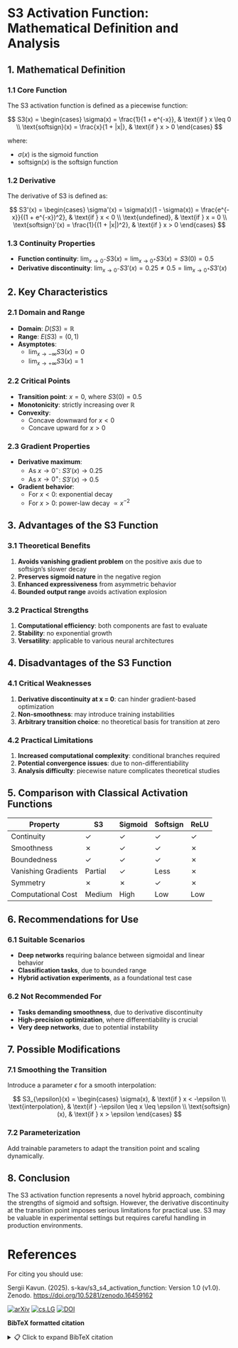 # S3 Activation Function: Mathematical Definition and Analysis

## 1. Mathematical Definition

### 1.1 Core Function

The S3 activation function is defined as a piecewise function:

$$
S3(x) = \begin{cases}
\sigma(x) = \frac{1}{1 + e^{-x}}, & \text{if } x \leq 0 \\
\text{softsign}(x) = \frac{x}{1 + |x|}, & \text{if } x > 0
\end{cases}
$$

where:
- $\sigma(x)$ is the sigmoid function  
- $\text{softsign}(x)$ is the softsign function

### 1.2 Derivative

The derivative of S3 is defined as:

$$
S3'(x) = \begin{cases}
\sigma'(x) = \sigma(x)(1 - \sigma(x)) = \frac{e^{-x}}{(1 + e^{-x})^2}, & \text{if } x < 0 \\
\text{undefined}, & \text{if } x = 0 \\
\text{softsign}'(x) = \frac{1}{(1 + |x|)^2}, & \text{if } x > 0
\end{cases}
$$

### 1.3 Continuity Properties

- **Function continuity**: $\lim_{x \to 0^-} S3(x) = \lim_{x \to 0^+} S3(x) = S3(0) = 0.5$
- **Derivative discontinuity**: $\lim_{x \to 0^-} S3'(x) = 0.25 \neq 0.5 = \lim_{x \to 0^+} S3'(x)$

## 2. Key Characteristics

### 2.1 Domain and Range
- **Domain**: $D(S3) = \mathbb{R}$
- **Range**: $E(S3) = (0, 1)$
- **Asymptotes**:  
  - $\lim_{x \to -\infty} S3(x) = 0$  
  - $\lim_{x \to +\infty} S3(x) = 1$

### 2.2 Critical Points
- **Transition point**: $x = 0$, where $S3(0) = 0.5$
- **Monotonicity**: strictly increasing over $\mathbb{R}$
- **Convexity**:  
  - Concave downward for $x < 0$  
  - Concave upward for $x > 0$

### 2.3 Gradient Properties
- **Derivative maximum**:  
  - As $x \to 0^-$: $S3'(x) \to 0.25$  
  - As $x \to 0^+$: $S3'(x) \to 0.5$
- **Gradient behavior**:  
  - For $x < 0$: exponential decay  
  - For $x > 0$: power-law decay $\propto x^{-2}$

## 3. Advantages of the S3 Function

### 3.1 Theoretical Benefits
1. **Avoids vanishing gradient problem** on the positive axis due to softsign’s slower decay
2. **Preserves sigmoid nature** in the negative region
3. **Enhanced expressiveness** from asymmetric behavior
4. **Bounded output range** avoids activation explosion

### 3.2 Practical Strengths
1. **Computational efficiency**: both components are fast to evaluate
2. **Stability**: no exponential growth
3. **Versatility**: applicable to various neural architectures

## 4. Disadvantages of the S3 Function

### 4.1 Critical Weaknesses
1. **Derivative discontinuity at x = 0**: can hinder gradient-based optimization
2. **Non-smoothness**: may introduce training instabilities
3. **Arbitrary transition choice**: no theoretical basis for transition at zero

### 4.2 Practical Limitations
1. **Increased computational complexity**: conditional branches required
2. **Potential convergence issues**: due to non-differentiability
3. **Analysis difficulty**: piecewise nature complicates theoretical studies

## 5. Comparison with Classical Activation Functions

| Property                  | S3  | Sigmoid | Softsign | ReLU  |
|--------------------------|-----|---------|----------|-------|
| Continuity               | ✓   | ✓       | ✓        | ✓     |
| Smoothness               | ✗   | ✓       | ✓        | ✗     |
| Boundedness              | ✓   | ✓       | ✓        | ✗     |
| Vanishing Gradients      | Partial | ✓   | Less     | ✗     |
| Symmetry                 | ✗   | ✗       | ✓        | ✗     |
| Computational Cost       | Medium | High | Low      | Low   |

## 6. Recommendations for Use

### 6.1 Suitable Scenarios
- **Deep networks** requiring balance between sigmoidal and linear behavior
- **Classification tasks**, due to bounded range
- **Hybrid activation experiments**, as a foundational test case

### 6.2 Not Recommended For
- **Tasks demanding smoothness**, due to derivative discontinuity
- **High-precision optimization**, where differentiability is crucial
- **Very deep networks**, due to potential instability

## 7. Possible Modifications

### 7.1 Smoothing the Transition

Introduce a parameter $\epsilon$ for a smooth interpolation:

$$
S3_{\epsilon}(x) = \begin{cases}
\sigma(x), & \text{if } x < -\epsilon \\
\text{interpolation}, & \text{if } -\epsilon \leq x \leq \epsilon \\
\text{softsign}(x), & \text{if } x > \epsilon
\end{cases}
$$

### 7.2 Parameterization

Add trainable parameters to adapt the transition point and scaling dynamically.

## 8. Conclusion

The S3 activation function represents a novel hybrid approach, combining the strengths of sigmoid and softsign. However, the derivative discontinuity at the transition point imposes serious limitations for practical use. S3 may be valuable in experimental settings but requires careful handling in production environments.

# References

For citing you should use:

Sergii Kavun. (2025). s-kav/s3_s4_activation_function: Version 1.0 (v1.0). Zenodo. https://doi.org/10.5281/zenodo.16459162

[![arXiv](https://img.shields.io/badge/arXiv-2507.22090-b31b1b.svg)](https://arxiv.org/abs/2507.22090)
[![cs.LG](https://img.shields.io/badge/cs.LG-Machine%20Learning-blue)](https://arxiv.org/list/cs.LG/recent)
[![DOI](https://zenodo.org/badge/1026823593.svg)](https://doi.org/10.5281/zenodo.16459162)

**BibTeX formatted citation**

<details>
<summary>📋 Click to expand BibTeX citation</summary>
<br>

```bibtex
@misc{kavun2025hybridactivationfunctionsdeep,
      title={Hybrid activation functions for deep neural networks: S3 and S4 -- a novel approach to gradient flow optimization}, 
      author={Sergii Kavun},
      year={2025},
      eprint={2507.22090},
      archivePrefix={arXiv},
      primaryClass={cs.LG},
      url={https://arxiv.org/abs/2507.22090}, 
}
```
